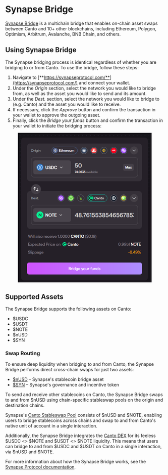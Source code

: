 # Synapse Bridge

[Synapse Bridge](https://synapseprotocol.com/) is a multichain bridge that enables on-chain asset swaps between Canto and 10+ other blockchains, including Ethereum, Polygon, Optimism, Arbitrum, Avalanche, BNB Chain, and others.

## Using Synapse Bridge

The Synapse bridging process is identical regardless of whether you are bridging to or from Canto. To use the bridge, follow these steps:

1. Navigate to [**https://synapseprotocol.com/**](https://synapseprotocol.com/) and connect your wallet.
2. Under the _Origin_ section, select the network you would like to bridge from, as well as the asset you would like to send and its amount.
3. Under the _Dest._ section, select the network you would like to bridge to (e.g. Canto) and the asset you would like to receive.
4. If necessary, click the _Approve_ button and confirm the transaction in your wallet to approve the outgoing asset.
5. Finally, click the _Bridge your funds_ button and confirm the transaction in your wallet to initiate the bridging process:

<figure><img src="../../.gitbook/assets/canto-bridge.png" alt=""><figcaption></figcaption></figure>

## Supported Assets

The Synapse Bridge supports the following assets on Canto:

* $USDC
* $USDT
* $NOTE
* $nUSD
* $SYN

### Swap Routing

To ensure deep liquidity when bridging to and from Canto, the Synapse Bridge performs direct cross-chain swaps for just two assets:

* [$nUSD](https://docs.synapseprotocol.com/reference/faq#synapse-bridge) – Synapse's stablecoin bridge asset
* [$SYN](https://docs.synapseprotocol.com/reference/faq#the-syn-token) – Synapse's governance and incentive token

To send and receive other stablecoins on Canto, the Synapse Bridge swaps to and from $nUSD using chain-specific stableswap pools on the origin and destination chains.

Synapse's [Canto Stableswap Pool](https://synapseprotocol.com/pools/canto2pool) consists of $nUSD and $NOTE, enabling users to bridge stablecoins across chains and swap to and from Canto's native unit of account in a single interaction.

Additionally, the Synapse Bridge integrates the [Canto DEX](../../overview/canto-dex.md) for its feeless $USDC <> $NOTE and $USDT <> $NOTE liquidity. This means that users can bridge to and from $USDC and $USDT on Canto in a single interaction, via $nUSD and $NOTE.

For more information about how the Synapse Bridge works, see the [Synapse Protocol documentation](https://docs.synapseprotocol.com/).
